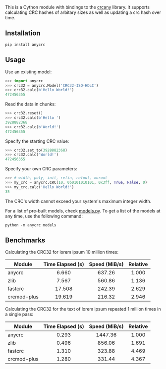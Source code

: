 This is a Cython module with bindings to the [crcany](https://github.com/madler/crcany) library. It supports calculating CRC hashes of arbitary sizes as well as updating a crc hash over time.

## Installation

`pip install anycrc`

## Usage

Use an existing model:

```python
>>> import anycrc
>>> crc32 = anycrc.Model('CRC32-ISO-HDLC')
>>> crc32.calc(b'Hello World!')
472456355
```

Read the data in chunks:

```python
>>> crc32.reset()
>>> crc32.calc(b'Hello ')
3928882368
>>> crc32.calc(b'World!')
472456355
```

Specify the starting CRC value:

```python
>>> crc32.set_to(3928882368)
>>> crc32.calc('World!')
472456355
```

Specify your own CRC parameters:

```python
>>> # width, poly, init, refin, refout, xorout
>>> my_crc = anycrc.CRC(10, 0b0101010101, 0x3ff, True, False, 0)
>>> my_crc.calc('Hello World!')
35
```

The CRC's width cannot exceed your system's maximum integer width.

For a list of pre-built models, check [models.py](https://github.com/marzooqy/anycrc/blob/main/src/anycrc/models.py). To get a list of the models at any time, use the following command:

`python -m anycrc models`

## Benchmarks

Calculating the CRC32 for lorem ipsum 10 million times:

| Module | Time Elapsed (s) | Speed (MiB/s) | Relative |
|---|:-:|:-:|:-:|
| anycrc | 6.660 | 637.26 | 1.000 |
| zlib | 7.567 | 560.86 | 1.136 |
| fastcrc | 17.508 | 242.39 | 2.629 |
| crcmod-plus | 19.619 | 216.32 | 2.946 |

Calculating the CRC32 for the text of lorem ipsum repeated 1 million times in a single pass:

| Module | Time Elapsed (s) | Speed (MiB/s) | Relative |
|---|:-:|:-:|:-:|
| anycrc | 0.293 | 1447.36 | 1.000 |
| zlib | 0.496 | 856.06 | 1.691 |
| fastcrc | 1.310 | 323.88 | 4.469 |
| crcmod-plus | 1.280 | 331.44 | 4.367 |
